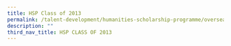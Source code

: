 ```yaml
---
title: HSP Class of 2013
permalink: /talent-development/humanities-scholarship-programme/overseasexposure-education-gallery/2013/
description: ""
third_nav_title: HSP CLASS OF 2013
---
```

